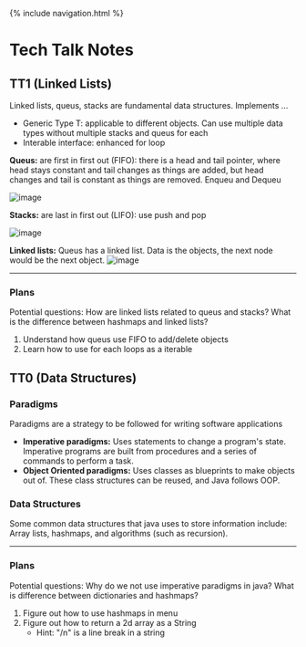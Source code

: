 {% include navigation.html %}

# Tech Talk Notes

## TT1 (Linked Lists)
Linked lists, queus, stacks are fundamental data structures. Implements ...
 - Generic Type T: applicable to different objects. Can use multiple data types without multiple stacks and queus for each
 - Interable interface: enhanced for loop

**Queus:** are first in first out (FIFO): there is a head and tail pointer, where head stays constant and tail changes as things are added, but head changes and tail is constant as things are removed. Enqueu and Dequeu

![image](https://user-images.githubusercontent.com/55467785/158440836-8aa4104a-8454-48be-addc-58bb92281ac8.png)

**Stacks:** are last in first out (LIFO): use push and pop

![image](https://user-images.githubusercontent.com/55467785/158440882-92f22d2e-71fe-4727-aca2-6813bea1cc13.png)

**Linked lists:** Queus has a linked list. Data is the objects, the next node would be the next object. 
![image](https://user-images.githubusercontent.com/55467785/158439605-e4d6c6bf-2501-410b-985a-d7ef800e751a.png)

-------------------------------------------
### Plans
Potential questions: How are linked lists related to queus and stacks? What is the difference between hashmaps and linked lists?
1. Understand how queus use FIFO to add/delete objects
2. Learn how to use for each loops as a iterable

## TT0 (Data Structures)
### Paradigms
Paradigms are a strategy to be followed for writing software applications
 - **Imperative paradigms:** Uses statements to change a program's state. Imperative programs are built from procedures and a series of commands to perform a task.
 - **Object Oriented paradigms:** Uses classes as blueprints to make objects out of. These class structures can be reused, and Java follows OOP.

### Data Structures
Some common data structures that java uses to store information include: Array lists, hashmaps, and algorithms (such as recursion).

---------------------------------
### Plans
Potential questions: Why do we not use imperative paradigms in java? What is difference between dictionaries and hashmaps?
1. Figure out how to use hashmaps in menu
2. Figure out how to return a 2d array as a String
    - Hint: "/n" is a line break in a string

